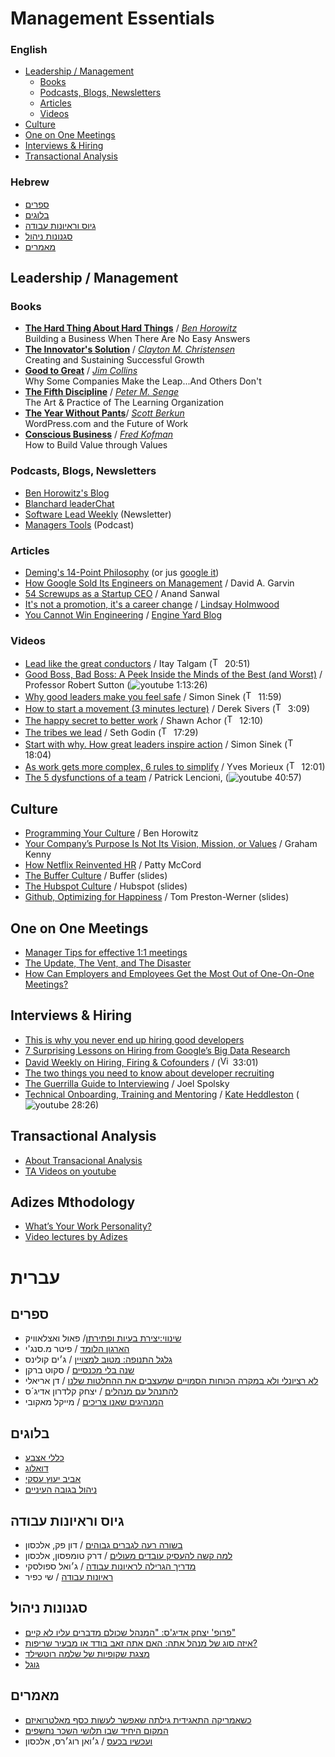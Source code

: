 # Management Essentials

### English
* [Leadership / Management](#e-leadership)
  * [Books](#el-books)
  * [Podcasts, Blogs, Newsletters](#el-podcasts)
  * [Articles](#el-articles)
  * [Videos](#el-videos)
* [Culture](#e-culture)
* [One on One Meetings](#e-101)
* [Interviews & Hiring](#e-interviews)
* [Transactional Analysis](#e-ta)

### Hebrew
* [ספרים](#h-books)
* [בלוגים](#h-blogs)
* [גיוס וראיונות עבודה](#h-hiring)
* [סגנונות ניהול](#h-adz)
* [מאמרים](#h-articles)

## <a name="e-leadership"></a>Leadership / Management
### <a name="el-books"></a>Books
* [**The Hard Thing About Hard Things**](http://www.amazon.com/The-Hard-Thing-About-Things/dp/0062273205) / [*Ben Horowitz*](http://www.amazon.com/Ben-Horowitz/e/B00HALQ722/)<br>Building a Business When There Are No Easy Answers
* [**The Innovator's Solution**](http://www.amazon.com/The-Innovators-Solution-Sustaining-Successful/dp/1578518520) / [*Clayton M. Christensen*](http://www.amazon.com/Clayton-M.-Christensen/e/B000APPD3Y)<br>Creating and Sustaining Successful Growth
* [**Good to Great**](http://www.amazon.com/Good-Great-Some-Companies-Others/dp/0066620996) / [*Jim Collins*](http://www.amazon.com/Jim-Collins/e/B001H6GSHK)<br>Why Some Companies Make the Leap...And Others Don't  
* [**The Fifth Discipline**](http://www.amazon.com/The-Fifth-Discipline-Practice-Organization/dp/0553456342) / [*Peter M. Senge*](http://www.amazon.com/Peter-M.-Senge/e/B000AQ8R86/)<br>The Art & Practice of The Learning Organization
* [**The Year Without Pants**](http://www.amazon.com/The-Year-Without-Pants-WordPress-com/dp/1118660633)/ [*Scott Berkun*](http://www.amazon.com/Scott-Berkun/e/B001ILKGVS)<br>WordPress.com and the Future of Work
* [**Conscious Business**](http://www.amazon.com/Conscious-Business-Build-through-Values/dp/1622032020) / [*Fred Kofman*](http://www.amazon.com/Fred-Kofman/e/B001JP2VLQ)<br>
How to Build Value through Values

###  <a name="el-podcasts"></a>Podcasts, Blogs, Newsletters
* [Ben Horowitz's Blog](http://www.bhorowitz.com/)
* [Blanchard leaderChat](http://leaderchat.org/)
* [Software Lead Weekly](http://softwareleadweekly.com/) (Newsletter)
* [Managers Tools](https://www.manager-tools.com/manager-tools-basics) (Podcast)

###  <a name="el-articles"></a>Articles
* [Deming's 14-Point Philosophy](https://www.deming.org/theman/theories/fourteenpoints) (or jus [google it](http://bit.ly/1FhFDEn))
* [How Google Sold Its Engineers on Management](https://hbr.org/2013/12/how-google-sold-its-engineers-on-management/ar/1) / David A. Garvin
* [54 Screwups as a Startup CEO](https://medium.com/@asanwal/54-screwups-as-a-startup-ceo-57ce3fb1e28d) / Anand Sanwal
* [It's not a promotion, it's a career change](http://fractio.nl/2014/09/19/not-a-promotion-a-career-change/) / [Lindsay Holmwood](http://fractio.nl/)
* [You Cannot Win Engineering](https://blog.engineyard.com/2013/how-improvisational-theater-can-improve-team-collaboration) / [Engine Yard Blog](https://blog.engineyard.com/)

###  <a name="el-videos"></a>Videos
* [Lead like the great conductors](http://www.ted.com/talks/itay_talgam_lead_like_the_great_conductors?language=en) / Itay Talgam (<img src="http://i.imgur.com/cHPNzye.png?1" alt="TED" style="width: 16px;"/> 20:51)
* [Good Boss, Bad Boss: A Peek Inside the Minds of the Best (and Worst)](https://www.youtube.com/watch?v=lmBSh1FGQyY) / Professor Robert Sutton (![youtube](http://i.imgur.com/M02rfHc.png) 1:13:26)
* [Why good leaders make you feel safe](http://www.ted.com/talks/simon_sinek_why_good_leaders_make_you_feel_safe?language=en) / Simon Sinek (<img src="http://i.imgur.com/cHPNzye.png?1" alt="TED" style="width: 16px;"/> 11:59)
* [How to start a movement (3 minutes lecture)](http://www.ted.com/talks/derek_sivers_how_to_start_a_movement?language=en) / Derek Sivers (<img src="http://i.imgur.com/cHPNzye.png?1" alt="TED" style="width: 16px;"/> 3:09)
* [The happy secret to better work](http://www.ted.com/talks/shawn_achor_the_happy_secret_to_better_work?nolanguage=enWe) / Shawn Achor (<img src="http://i.imgur.com/cHPNzye.png?1" alt="TED" style="width: 16px;"/> 12:10)
* [The tribes we lead](http://www.ted.com/talks/seth_godin_on_the_tribes_we_lead?language=en) / Seth Godin (<img src="http://i.imgur.com/cHPNzye.png?1" alt="TED" style="width: 16px;"/> 17:29)
* [Start with why. How great leaders inspire action](http://www.ted.com/talks/simon_sinek_how_great_leaders_inspire_action) / Simon Sinek (<img src="http://i.imgur.com/cHPNzye.png?1" alt="TED" style="width: 16px;"/> 18:04)
* [As work gets more complex, 6 rules to simplify](http://www.ted.com/talks/yves_morieux_as_work_gets_more_complex_6_rules_to_simplify) / Yves Morieux (<img src="http://i.imgur.com/cHPNzye.png?1" alt="TED" style="width: 16px;"/> 12:01)
* [The 5 dysfunctions of a team](https://www.youtube.com/watch?v=inftqUOLFaM) / Patrick Lencioni, (![youtube](http://i.imgur.com/M02rfHc.png) 40:57)

##  <a name="e-culture"></a>Culture
* [Programming Your Culture](http://www.bhorowitz.com/programming_your_culture) / Ben Horowitz
* [Your Company’s Purpose Is Not Its Vision, Mission, or Values](https://hbr.org/2014/09/your-companys-purpose-is-not-its-vision-mission-or-values/) / Graham Kenny
* [How Netflix Reinvented HR](https://hbr.org/2014/01/how-netflix-reinvented-hr) / Patty McCord
* [The Buffer Culture](http://www.slideshare.net/Bufferapp/buffer-culture-03) / Buffer (slides)
* [The Hubspot Culture](http://www.slideshare.net/HubSpot/the-hubspot-culture-code-creating-a-company-we-love) / Hubspot (slides)
* [Github, Optimizing for Happiness](https://speakerdeck.com/mojombo/optimizing-for-happiness) / Tom Preston-Werner (slides)

##  <a name="e-101"></a>One on One Meetings
* [Manager Tips for effective 1:1 meetings](https://www.linkedin.com/pulse/20140619213446-1490911-manager-tips-for-effective-1-1-meetings)
* [The Update, The Vent, and The Disaster](http://randsinrepose.com/archives/the-update-the-vent-and-the-disaster/)
* [How Can Employers and Employees Get the Most Out of One-On-One Meetings?](http://mashable.com/2014/09/22/one-on-one-meetings/)

## <a name="e-interviews"></a>Interviews & Hiring
* [This is why you never end up hiring good developers](http://qz.com/258066/this-is-why-you-dont-hire-good-developers/)
* [7 Surprising Lessons on Hiring from Google’s Big Data Research](http://recruitloop.com/blog/7-lessons-on-hiring-from-googles-big-data-research/)
* [David Weekly on Hiring, Firing & Cofounders](https://vimeo.com/13335480) / (<img src="http://www.senatedems.ct.gov/im/icon-vimeo16.png" alt="Vimeo" style="width: 16px;"/> 33:01)
* [The two things you need to know about developer recruiting](http://www.greenwave-solutions.com/the-two-things-you-need-to-know-about-developer-recruiting/)
* [The Guerrilla Guide to Interviewing](http://www.joelonsoftware.com/articles/GuerrillaInterviewing3.html) / Joel Spolsky
* [Technical Onboarding, Training and Mentoring](https://www.kateheddleston.com/talk/ef464595-b113-4c1b-9c5b-cc1f3681055c) / [Kate Heddleston](https://kateheddleston.com/) (![youtube](http://i.imgur.com/M02rfHc.png) 28:26)

## <a name="e-ta"></a>Transactional Analysis
* [About Transacional Analysis](http://www.businessballs.com/transact.htm)
* [TA Videos on youtube](https://www.youtube.com/watch?v=lnMmO2PdKZY)

## <a name="e-adz"></a>Adizes Mthodology
* [What’s Your Work Personality?](http://www.wix.com/blog/2013/06/your-work-personality/)
* [Video lectures by Adizes](https://www.youtube.com/watch?v=UGXqXfm5RMU&list=PL11BBA85A2C68289A)

# <a name="hebrew"></a>עברית
## <a name="h-books"></a>ספרים
* [שינווי:יצירת בעיות ופתירתן](http://simania.co.il/bookdetails.php?item_id=6141
)/ פאול ואצלאוויק
* [הארגון הלומד](http://matarbooks.co.il/index.php?book=0117
) / פיטר מ.סנג'י
* [גלגל התנופה: מטוב למצויין](http://www.steimatzky.co.il/Steimatzky/Pages/Product.aspx?ProductID=12130021
)  / ג׳ים קולינס
* [שנה בלי מכנסיים](http://www.booknet.co.il/prodtxt.asp?id=67449#.VTlePBOUfZk
) / סקוט ברקן
* [	לא רציונלי ולא במקרה  הכוחות הסמויים שמעצבים את ההחלטות שלנו](http://www.matarbooks.co.il/index.php?book=1582
) / דן אריאלי
* [להתנהל עם מנהלים](http://www.booknet.co.il/prodtxt.asp?id=58988#.VTlfEBOUfZk
) /  יצחק קלדרון אדיג´ס
* [המנהיגים שאנו צריכים](http://matarbooks.co.il/index.php?book=1556
) / מייקל מאקובי

## <a name="h-blogs"></a>בלוגים
* [כללי אצבע](http://www.fingergesture.co.il/)
* [דואלוג](http://doalogue.co.il/blog/)
* [אביב יעוץ עסקי](http://www.avivamcg.com/he/blogs.aspx)
* [ניהול בגובה העיניים](http://eyelevel.co.il/)

## <a name="h-hiring"></a>גיוס וראיונות עבודה
* [בשורה רעה לגברים גבוהים](http://alaxon.co.il/article/%D7%91%D7%A9%D7%95%D7%A8%D7%94-%D7%A8%D7%A2%D7%94-%D7%9C%D7%92%D7%91%D7%A8%D7%99%D7%9D-%D7%92%D7%91%D7%95%D7%94%D7%99%D7%9D/
) / דון פק, אלכסון
* [למה קשה להעסיק עובדים מעולים](http://alaxon.co.il/thought/%D7%9C%D7%9E%D7%94-%D7%A7%D7%A9%D7%94-%D7%9B%D7%9C-%D7%9B%D7%9A-%D7%9C%D7%94%D7%A2%D7%A1%D7%99%D7%A7-%D7%90%D7%A0%D7%A9%D7%99%D7%9D-%D7%9E%D7%A2%D7%95%D7%9C%D7%99%D7%9D/
) / דרק טומפסון, אלכסון
* [מדריך הגרילה לראיונות עבודה](http://www.fingergesture.co.il/#!/c1sbz/550f2af80cf21d84af4857a4
) / ג׳ואל ספולסקי
* [ראיונות עבודה](http://www.fingergesture.co.il/#!/c1sbz/54b42c770cf2fadc21f2a005) / שי כפיר

## <a name="h-adz"></a>סגנונות ניהול
* [פרופ' יצחק אדיג'ס: "המנהל שכולם מדברים עליו לא קיים"](http://www.calcalist.co.il/local/articles/0,7340,L-3389318,00.html)
* [איזה סוג של מנהל אתה: האם אתה זאב בודד או מבעיר שריפות?](http://www.themarker.com/career/1.550402)
* [מצגת שקופיות של שלמה רוטשילד](http://www.slideshare.net/imun11/ss-24044630)
* [גוגל](http://bit.ly/1KajTKq)

## <a name="h-articles"></a>מאמרים
* [כשאמריקה התאגידית גילתה שאפשר לעשות כסף מאלטרואיזם](http://www.haaretz.co.il/magazine/.premium-1.2102951)
* [המקום היחיד שבו תלושי השכר נחשפים](http://www.themarker.com/career/1.2453901)
* [ועכשיו בכעס](http://alaxon.co.il/article/%D7%95%D7%A2%D7%9B%D7%A9%D7%99%D7%95-%D7%91%D7%9B%D7%A2%D7%A1/) / ג׳ואן רוג׳רס, אלכסון
